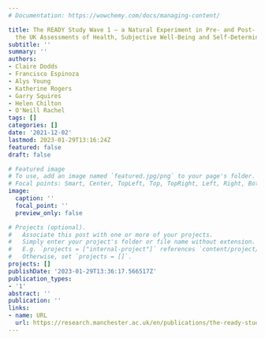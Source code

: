 ```yaml
---
# Documentation: https://wowchemy.com/docs/managing-content/

title: The READY Study Wave 1 – a Natural Experiment in Pre- and Post- Lockdown in
  the UK Assessments of Health, Subjective Well-Being and Self-Determination
subtitle: ''
summary: ''
authors:
- Claire Dodds
- Francisco Espinoza
- Alys Young
- Katherine Rogers
- Garry Squires
- Helen Chilton
- O'Neill Rachel
tags: []
categories: []
date: '2021-12-02'
lastmod: 2023-01-29T13:16:24Z
featured: false
draft: false

# Featured image
# To use, add an image named `featured.jpg/png` to your page's folder.
# Focal points: Smart, Center, TopLeft, Top, TopRight, Left, Right, BottomLeft, Bottom, BottomRight.
image:
  caption: ''
  focal_point: ''
  preview_only: false

# Projects (optional).
#   Associate this post with one or more of your projects.
#   Simply enter your project's folder or file name without extension.
#   E.g. `projects = ["internal-project"]` references `content/project/deep-learning/index.md`.
#   Otherwise, set `projects = []`.
projects: []
publishDate: '2023-01-29T13:36:17.566517Z'
publication_types:
- '1'
abstract: ''
publication: ''
links:
- name: URL
  url: https://research.manchester.ac.uk/en/publications/the-ready-study-wave-1-a-natural-experiment-in-pre-and-post-lockd
---
```

